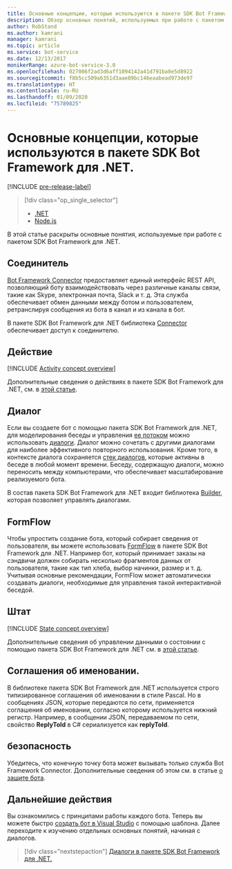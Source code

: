 ```yaml
---
title: Основные концепции, которые используются в пакете SDK Bot Framework для .NET — Служба Azure Bot
description: Обзор основных понятий, используемых при работе с пакетом SDK Bot Framework для .NET, и предоставляемых в нем инструментов для создания и развертывания чат-ботов.
author: RobStand
ms.author: kamrani
manager: kamrani
ms.topic: article
ms.service: bot-service
ms.date: 12/13/2017
monikerRange: azure-bot-service-3.0
ms.openlocfilehash: 027006f2ad3d6aff1094142a41d791ba0e5d8922
ms.sourcegitcommit: f8b5cc509a6351d3aae89bc146eaabead973de97
ms.translationtype: HT
ms.contentlocale: ru-RU
ms.lasthandoff: 01/09/2020
ms.locfileid: "75789825"
---
```

# <a name="key-concepts-in-the-bot-framework-sdk-for-net"></a>Основные концепции, которые используются в пакете SDK Bot Framework для .NET.

[!INCLUDE [pre-release-label](../includes/pre-release-label-v3.md)]

> [!div class="op_single_selector"]
> - [.NET](../dotnet/bot-builder-dotnet-concepts.md)
> - [Node.js](../nodejs/bot-builder-nodejs-concepts.md)

В этой статье раскрыты основные понятия, используемые при работе с пакетом SDK Bot Framework для .NET.

## <a name="connector"></a>Соединитель

[Bot Framework Connector](bot-builder-dotnet-connector.md) предоставляет единый интерфейс REST API, позволяющий боту взаимодействовать через различные каналы связи, такие как Skype, электронная почта, Slack и т. д. Эта служба обеспечивает обмен данными между ботом и пользователем, ретранслируя сообщения из бота в канал и из канала в бот. 

В пакете SDK Bot Framework для .NET библиотека [Connector][connectorLibrary] обеспечивает доступ к соединителю. 

## <a name="activity"></a>Действие

[!INCLUDE [Activity concept overview](../includes/snippet-dotnet-concept-activity.md)]

Дополнительные сведения о действиях в пакете SDK Bot Framework для .NET, см. в [этой статье](bot-builder-dotnet-activities.md).

## <a name="dialog"></a>Диалог

Если вы создаете бот с помощью пакета SDK Bot Framework для .NET, для моделирования беседы и управления [ее потоком](../bot-service-design-conversation-flow.md#dialog-stack) можно использовать [диалоги](bot-builder-dotnet-dialogs.md). Диалог можно сочетать с другими диалогами для наиболее эффективного повторного использования. Кроме того, в контексте диалога сохраняется [стек диалогов](../bot-service-design-conversation-flow.md), которые активны в беседе в любой момент времени. Беседу, содержащую диалоги, можно переносить между компьютерами, что обеспечивает масштабирование реализуемого бота. 

В состав пакета SDK Bot Framework для .NET входит библиотека [Builder][builderLibrary], которая позволяет управлять диалогами.

## <a name="formflow"></a>FormFlow

Чтобы упростить создание бота, который собирает сведения от пользователя, вы можете использовать [FormFlow](bot-builder-dotnet-formflow.md) в пакете SDK Bot Framework для .NET. Например бот, который принимает заказы на сэндвичи должен собирать несколько фрагментов данных от пользователя, такие как тип хлеба, выбор начинки, размер и т. д. Учитывая основные рекомендации, FormFlow может автоматически создавать диалоги, необходимые для управления такой интерактивной беседой.

## <a name="state"></a>Штат

[!INCLUDE [State concept overview](../includes/snippet-dotnet-concept-state.md)]

Дополнительные сведения об управлении данными о состоянии с помощью пакета SDK Bot Framework для .NET см. в [этой статье](bot-builder-dotnet-state.md).

## <a name="naming-conventions"></a>Соглашения об именовании.

В библиотеке пакета SDK Bot Framework для .NET используется строго типизированное соглашения об именовании в стиле Pascal. Но в сообщениях JSON, которые передаются по сети, применяется соглашения об именовании, согласно которому используется нижний регистр. Например, в сообщении JSON, передаваемом по сети, свойство **ReplyToId** в C# сериализуется как **replyToId**.

## <a name="security"></a>безопасность

Убедитесь, что конечную точку бота может вызывать только служба Bot Framework Connector. Дополнительные сведения об этом см. в статье [о защите бота](bot-builder-dotnet-security.md).

## <a name="next-steps"></a>Дальнейшие действия

Вы ознакомились с принципами работы каждого бота. Теперь вы можете быстро [создать бот в Visual Studio](bot-builder-dotnet-quickstart.md) с помощью шаблона. Далее переходите к изучению отдельных основных понятий, начиная с диалогов.

> [!div class="nextstepaction"]
> [Диалоги в пакете SDK Bot Framework для .NET.](bot-builder-dotnet-dialogs.md)

[connectorLibrary]: /dotnet/api/microsoft.bot.connector

[builderLibrary]: /dotnet/api/microsoft.bot.builder.dialogs
